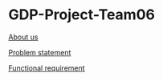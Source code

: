 # GDP-Project-Team06

[About us](https://github.com/sandhya698/GDP-Project-Team06/wiki/About-the-Developers)

[Problem statement ](https://github.com/sandhya698/GDP-Project-Team06/wiki/Problem-Statement)

[Functional requirement](https://github.com/sandhya698/GDP-Project-Team06/wiki/Functional-Requirements)
